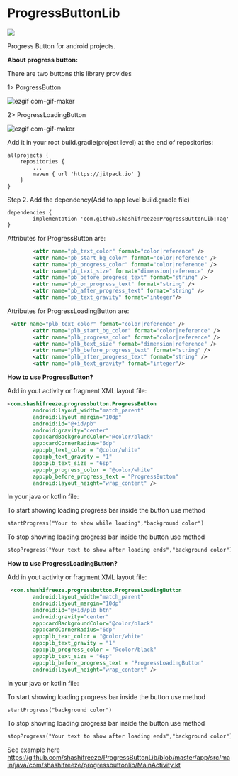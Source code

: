 # ProgressButtonLib
[![](https://jitpack.io/v/shashifreeze/ProgressButtonLib.svg)](https://jitpack.io/#shashifreeze/ProgressButtonLib)

Progress Button for android projects.

<b>About progress button:</b>

There are two buttons this library provides

1> PorgressButton

![ezgif com-gif-maker](https://user-images.githubusercontent.com/30362030/134495610-6326b04e-23b6-4e21-aa88-960736a832ed.gif)


2> ProgressLoadingButton

![ezgif com-gif-maker](https://user-images.githubusercontent.com/30362030/134495090-4e304afc-a9f8-4362-97bc-8c5c8f16bd36.gif)


Add it in your root build.gradle(project level) at the end of repositories:

	allprojects {
		repositories {
			...
			maven { url 'https://jitpack.io' }
		}
	}
Step 2. Add the dependency(Add to app level build.gradle file)

	dependencies {
	        implementation 'com.github.shashifreeze:ProgressButtonLib:Tag'
	}

Attributes for ProgressButton are:

```XML
        <attr name="pb_text_color" format="color|reference" />
        <attr name="pb_start_bg_color" format="color|reference" />
        <attr name="pb_progress_color" format="color|reference" />
        <attr name="pb_text_size" format="dimension|reference" />
        <attr name="pb_before_progress_text" format="string" />
        <attr name="pb_on_progress_text" format="string" />
        <attr name="pb_after_progress_text" format="string" />
        <attr name="pb_text_gravity" format="integer"/>
``` 
Attributes for ProgressLoadingButton are:

```XML
 <attr name="plb_text_color" format="color|reference" />
        <attr name="plb_start_bg_color" format="color|reference" />
        <attr name="plb_progress_color" format="color|reference" />
        <attr name="plb_text_size" format="dimension|reference" />
        <attr name="plb_before_progress_text" format="string" />
        <attr name="plb_after_progress_text" format="string" />
        <attr name="plb_text_gravity" format="integer"/>
``` 

<b>How to use ProgressButton?</b>

Add in yout activity or fragment XML layout file: 

```XML
<com.shashifreeze.progressbutton.ProgressButton
        android:layout_width="match_parent"
        android:layout_margin="10dp"
        android:id="@+id/pb"
        android:gravity="center"
        app:cardBackgroundColor="@color/black"
        app:cardCornerRadius="6dp"
        app:pb_text_color = "@color/white"
        app:pb_text_gravity = "1"
        app:plb_text_size = "6sp"
        app:pb_progress_color = "@color/white"
        app:pb_before_progress_text = "ProgressButton"
        android:layout_height="wrap_content" />
``` 

In your java or kotlin file:

To start showing loading progress bar inside the button use method
```XML
startProgress("Your to show while loading","background color")
``` 
To stop showing loading progress bar inside the button use method 
```XML
stopProgress("Your text to show after loading ends","background color")
``` 

<b>How to use ProgressLoadingButton?</b>

Add in yout activity or fragment XML layout file: 

```XML
 <com.shashifreeze.progressbutton.ProgressLoadingButton
        android:layout_width="match_parent"
        android:layout_margin="10dp"
        android:id="@+id/plb_btn"
        android:gravity="center"
        app:cardBackgroundColor="@color/black"
        app:cardCornerRadius="6dp"
        app:plb_text_color = "@color/white"
        app:plb_text_gravity = "1"
        app:plb_progress_color = "@color/black"
        app:plb_text_size = "6sp"
        app:plb_before_progress_text = "ProgressLoadingButton"
        android:layout_height="wrap_content" />
``` 

In your java or kotlin file:

To start showing loading progress bar inside the button use method
```XML
startProgress("background color")
``` 
To stop showing loading progress bar inside the button use method 
```XML
stopProgress("Your text to show after loading ends","background color")
``` 

See example here
https://github.com/shashifreeze/ProgressButtonLib/blob/master/app/src/main/java/com/shashifreeze/progressbuttonlib/MainActivity.kt
